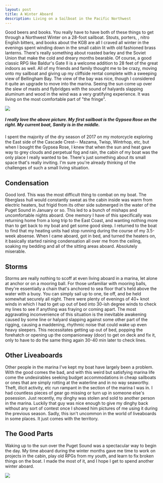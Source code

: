 ```yaml
---
layout: post
title: A Winter Aboard
description: Living on a Sailboat in the Pacific Northwest
---
```


Good beers and books. You really have to have both of these things to get through a Northwest Winter on a 28-foot sailboat. Stouts, porters, , nitro English bitters, and books about the KGB are all I craved all winter in the evenings spent winding down in the small cabin lit with old fashioned brass lanterns. There's really something about roasted barley and the Soviet Union that make the cold and dreary months bearable. Of course, a good classic RPG like Baldur's Gate II is a welcome addition to 28 feet of the great indoors as well. All of my friends and family thought me to be crazy, moving onto my sailboat and giving up my cliffside rental complete with a sweeping view of Bellingham Bay. The view of the bay was nice, though I considered it quite an upgrade to move into the marina. Seeing the sun come up over the slew of masts and flybridges with the sound of halyards slapping aluminum and wood in the wind was a very gratifying experience. It was living on the most comfortable part of "the fringe".

![](https://s3.amazonaws.com/images.willricketts.com/sanity.jpg)

##### I really love the above picture. My first sailboat is the Gypsea Rose on the right. My current boat, Sanity is in the middle.

I spent the majority of the dry season of 2017 on my motorcycle exploring the East side of the Cascade Crest-- Mazama, Twisp, Wintrhop, etc, but when I bought the Gypsea Rose, I knew that when the sun and heat gave way to grey clouds and perpetual fog and rain, the cabin of my boat was the only place I really wanted to be. There's just something about its small space that's really inviting. I'm sure you're already thinking of the challenges of such a small living situation.

## Condensation

Good lord. This was the most difficult thing to combat on my boat. The fiberglass hull would constantly sweat as the cabin inside was warm from electric heaters, but frigid from its other side submerged in the water of the Puget Sound in January or so. This led to a bunch of mishaps and uncomfortable nights aboard. One memory I have of this specifically was returning home from a long trip to the East Coast, and wanting nothing more than to get back to my boat and get some good sleep. I returned to the boat to find that my heating units had stop running during the course of my 3.5-week absense. When I came aboard, got in bed, and turned the heaters on, it basically started raining condensation all over me from the ceiling, soaking my bedding and all of the sitting areas aboard. Absolutely miserable.

## Storms

Storms are really nothing to scoff at even living aboard in a marina, let alone at anchor or on a mooring ball. For those unfamiliar with mooring balls, they're essentially a chain that's anchored to sea floor that's held above the water with a buoy. You can simply sail up to one, tie off, and be held somewhat securely all night. There were plenty of evenings of 40+ knot winds in which I had to get up out of bed into 30-ish degree winds to check my lines to see if anything was fraying or coming apart. The most aggravating inconvenience of this situation is the inevitable awakening caused by some line or halyard slapping against some other part of the rigging, causing a maddening, rhythmic noise that could wake up even heavy sleepers. This necessitates getting up out of bed, popping the forehatch or opening up the companionway (door) to get on deck and fix it, only to have to do the same thing again 30-40 min later to check lines.

## Other Liveaboards

Other people in the marina I've kept my boat have largely been a problem. With the good comes the bad, and with this weird but satisfying marina life come the undesirables seeking budget accommodations in cheap sailboats or ones that are simply rotting at the waterline and in no way seaworthy. Theft, illicit activity, etc run rampant in the section of the marina I was in. I had countless pieces of gear go missing or turn up in someone else's posession. Just recently, my dinghy was stolen and sold to another person in the marina. Luckily that guy was nice enough to give my dinghy back without any sort of contest once I showed him pictures of me using it during the previous season. Sadly, this isn't uncommon in the world of liveaboards in some places. It just comes with the territory.

## The Good Parts

Waking up to the sun over the Puget Sound was a spectacular way to begin the day. My time aboard during the winter months gave me time to work on projects in the cabin, play old RPGs from my youth, and learn to fix broken things on the boat. I made the most of it, and I hope I get to spend another winter aboard.

![](https://s3.amazonaws.com/images.willricketts.com/cigar.jpg)
